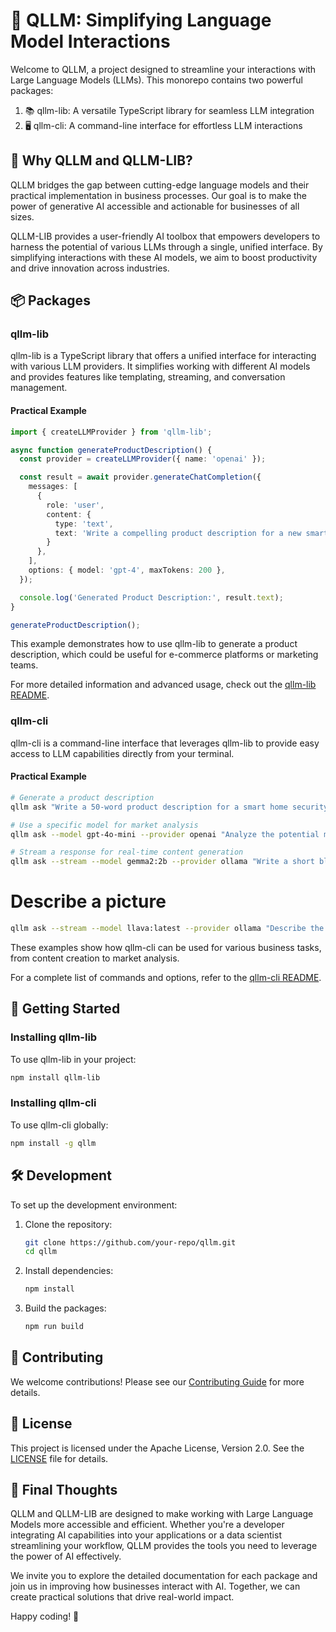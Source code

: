 # 🚀 QLLM: Simplifying Language Model Interactions

Welcome to QLLM, a project designed to streamline your interactions with Large Language Models (LLMs). This monorepo contains two powerful packages:

1. 📚 qllm-lib: A versatile TypeScript library for seamless LLM integration
2. 🖥️ qllm-cli: A command-line interface for effortless LLM interactions

## 🌟 Why QLLM and QLLM-LIB?

QLLM bridges the gap between cutting-edge language models and their practical implementation in business processes. Our goal is to make the power of generative AI accessible and actionable for businesses of all sizes.

QLLM-LIB provides a user-friendly AI toolbox that empowers developers to harness the potential of various LLMs through a single, unified interface. By simplifying interactions with these AI models, we aim to boost productivity and drive innovation across industries.

## 📦 Packages

### qllm-lib

qllm-lib is a TypeScript library that offers a unified interface for interacting with various LLM providers. It simplifies working with different AI models and provides features like templating, streaming, and conversation management.

#### Practical Example

```typescript
import { createLLMProvider } from 'qllm-lib';

async function generateProductDescription() {
  const provider = createLLMProvider({ name: 'openai' });

  const result = await provider.generateChatCompletion({
    messages: [
      { 
        role: 'user', 
        content: { 
          type: 'text', 
          text: 'Write a compelling product description for a new smartphone with a foldable screen, 5G capability, and 48-hour battery life.' 
        } 
      },
    ],
    options: { model: 'gpt-4', maxTokens: 200 },
  });

  console.log('Generated Product Description:', result.text);
}

generateProductDescription();
```

This example demonstrates how to use qllm-lib to generate a product description, which could be useful for e-commerce platforms or marketing teams.

For more detailed information and advanced usage, check out the [qllm-lib README](./packages/qllm-lib/README.md).

### qllm-cli

qllm-cli is a command-line interface that leverages qllm-lib to provide easy access to LLM capabilities directly from your terminal.

#### Practical Example

```bash
# Generate a product description
qllm ask "Write a 50-word product description for a smart home security camera with night vision and two-way audio."

# Use a specific model for market analysis
qllm ask --model gpt-4o-mini --provider openai "Analyze the potential market impact of electric vehicles in the next 5 years. Provide 3 key points."

# Stream a response for real-time content generation
qllm ask --stream --model gemma2:2b --provider ollama "Write a short blog post about the benefits of remote work."
```

# Describe a picture
```bash
qllm ask --stream --model llava:latest --provider ollama "Describe the picture" -i "https://upload.wikimedia.org/wikipedia/commons/thumb/c/ca/Kowloon_Waterfront%2C_Hong_Kong%2C_2013-08-09%2C_DD_05.jpg/640px-Kowloon_Waterfront%2C_Hong_Kong%2C_2013-08-09%2C_DD_05.jpg"
```


These examples show how qllm-cli can be used for various business tasks, from content creation to market analysis.

For a complete list of commands and options, refer to the [qllm-cli README](./packages/qllm-cli/README.md).

## 🚀 Getting Started

### Installing qllm-lib

To use qllm-lib in your project:

```bash
npm install qllm-lib
```

### Installing qllm-cli

To use qllm-cli globally:

```bash
npm install -g qllm
```

## 🛠️ Development

To set up the development environment:

1. Clone the repository:
   ```bash
   git clone https://github.com/your-repo/qllm.git
   cd qllm
   ```

2. Install dependencies:
   ```bash
   npm install
   ```

3. Build the packages:
   ```bash
   npm run build
   ```

## 🤝 Contributing

We welcome contributions! Please see our [Contributing Guide](CONTRIBUTING.md) for more details.

## 📄 License

This project is licensed under the Apache License, Version 2.0. See the [LICENSE](LICENSE) file for details.

## 🌟 Final Thoughts

QLLM and QLLM-LIB are designed to make working with Large Language Models more accessible and efficient. Whether you're a developer integrating AI capabilities into your applications or a data scientist streamlining your workflow, QLLM provides the tools you need to leverage the power of AI effectively.

We invite you to explore the detailed documentation for each package and join us in improving how businesses interact with AI. Together, we can create practical solutions that drive real-world impact.

Happy coding! 🚀

